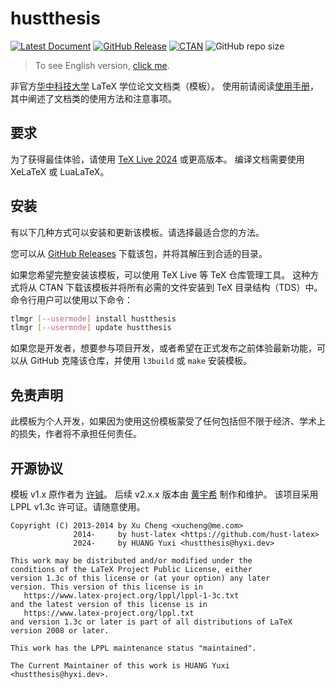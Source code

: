 hustthesis
==========

[![Latest Document](https://img.shields.io/github/v/release/hust-latex/hustthesis?label=手册-示例)](https://github.com/hust-latex/hustthesis/releases/latest/download/hustthesis.pdf)
[![GitHub Release](https://img.shields.io/github/v/release/hust-latex/hustthesis?label=下载)](https://github.com/hust-latex/hustthesis/releases/latest)
[![CTAN](https://img.shields.io/ctan/v/hustthesis?label=CTAN)](https://www.ctan.org/pkg/hustthesis)
![GitHub repo size](https://img.shields.io/github/repo-size/hust-latex/hustthesis)

>   To see English version, [click me](https://github.com/hust-latex/hustthesis/blob/master/README.md).

非官方[华中科技大学](http://www.hust.edu.cn) LaTeX 学位论文文档类（模板）。
使用前请阅读[使用手册](https://github.com/hust-latex/hustthesis/releases/latest/download/hustthesis.pdf)，其中阐述了文档类的使用方法和注意事项。

## 要求

为了获得最佳体验，请使用 [TeX Live 2024](https://www.tug.org/texlive/) 或更高版本。
编译文档需要使用 XeLaTeX 或 LuaLaTeX。

## 安装

有以下几种方式可以安装和更新该模板。请选择最适合您的方法。

您可以从 [GitHub Releases](https://github.com/hust-latex/hustthesis/releases/latest) 下载该包，并将其解压到合适的目录。

如果您希望完整安装该模板，可以使用 TeX Live 等 TeX 仓库管理工具。
这种方式将从 CTAN 下载该模板并将所有必需的文件安装到 TeX 目录结构（TDS）中。
命令行用户可以使用以下命令：
```bash
tlmgr [--usermode] install hustthesis
tlmgr [--usermode] update hustthesis
```

如果您是开发者，想要参与项目开发，或者希望在正式发布之前体验最新功能，可以从 GitHub 克隆该仓库，并使用 `l3build` 或 `make` 安装模板。

## 免责声明

此模板为个人开发，如果因为使用这份模板蒙受了任何包括但不限于经济、学术上的损失，作者将不承担任何责任。

## 开源协议

模板 v1.x 原作者为 [许铖](https://github.com/xu-cheng)。
后续 v2.x.x 版本由 [黄宇希](https://github.com/huangyxi) 制作和维护。
该项目采用 LPPL v1.3c 许可证。请随意使用。
```
Copyright (C) 2013-2014 by Xu Cheng <xucheng@me.com>
              2014-     by hust-latex <https://github.com/hust-latex>
              2024-     by HUANG Yuxi <hustthesis@hyxi.dev>

This work may be distributed and/or modified under the
conditions of the LaTeX Project Public License, either
version 1.3c of this license or (at your option) any later
version. This version of this license is in
   https://www.latex-project.org/lppl/lppl-1-3c.txt
and the latest version of this license is in
   https://www.latex-project.org/lppl.txt
and version 1.3c or later is part of all distributions of LaTeX
version 2008 or later.

This work has the LPPL maintenance status "maintained".

The Current Maintainer of this work is HUANG Yuxi <hustthesis@hyxi.dev>.
```
